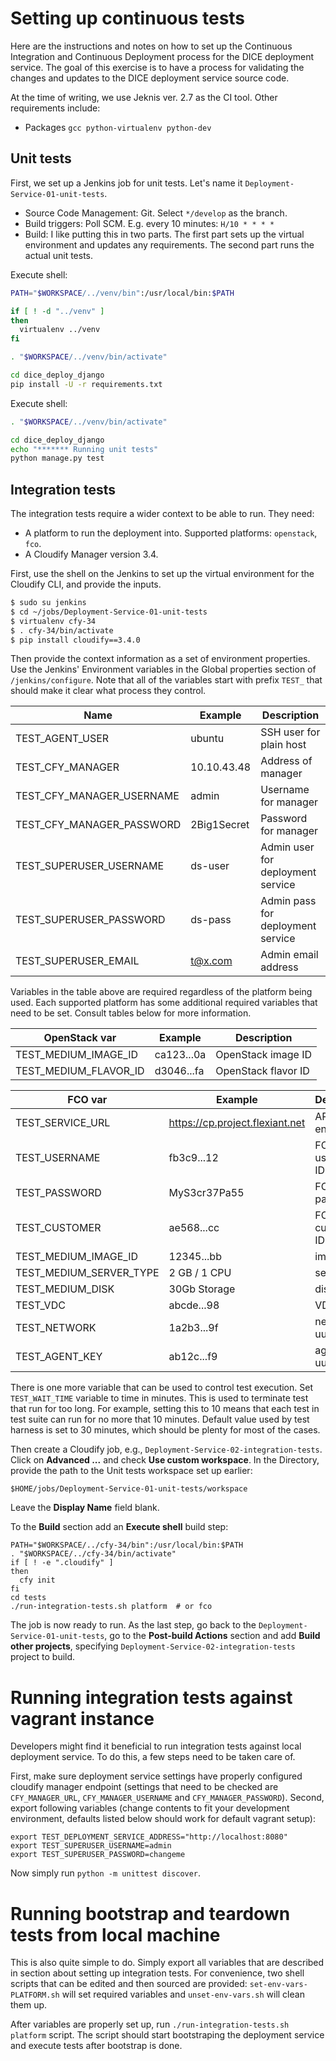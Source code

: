 # Setting up continuous tests

Here are the instructions and notes on how to set up the Continuous Integration
and Continuous Deployment process for the DICE deployment service. The goal
of this exercise is to have a process for validating the changes and updates
to the DICE deployment service source code.

At the time of writing, we use Jeknis ver. 2.7 as the CI tool. Other
requirements include:

* Packages `gcc python-virtualenv python-dev`


## Unit tests

First, we set up a Jenkins job for unit tests. Let's name it
`Deployment-Service-01-unit-tests`. 

* Source Code Management: Git. Select `*/develop` as the branch.
* Build triggers: Poll SCM. E.g. every 10 minutes: `H/10 * * * *`
* Build: I like putting this in two parts. The first part sets up the virtual
  environment and updates any requirements. The second part runs the actual
  unit tests.

Execute shell:

```bash
PATH="$WORKSPACE/../venv/bin":/usr/local/bin:$PATH

if [ ! -d "../venv" ]
then
  virtualenv ../venv
fi

. "$WORKSPACE/../venv/bin/activate"

cd dice_deploy_django
pip install -U -r requirements.txt
```

Execute shell:

```bash
. "$WORKSPACE/../venv/bin/activate"

cd dice_deploy_django
echo "******* Running unit tests"
python manage.py test
```


## Integration tests

The integration tests require a wider context to be able to run. They need:

* A platform to run the deployment into. Supported platforms: `openstack`,
  `fco`.
* A Cloudify Manager version 3.4.

First, use the shell on the Jenkins to set up the virtual environment for the
Cloudify CLI, and provide the inputs.

```bash
$ sudo su jenkins
$ cd ~/jobs/Deployment-Service-01-unit-tests
$ virtualenv cfy-34
$ . cfy-34/bin/activate
$ pip install cloudify==3.4.0
```

Then provide the context information as a set of environment properties. Use
the Jenkins' Environment variables in the Global properties section of
`/jenkins/configure`. Note that all of the variables start with prefix `TEST_`
that should make it clear what process they control.

| Name                      | Example     | Description                       |
|---------------------------|-------------|-----------------------------------|
| TEST_AGENT_USER           | ubuntu      | SSH user for plain host           |
| TEST_CFY_MANAGER          | 10.10.43.48 | Address of manager                |
| TEST_CFY_MANAGER_USERNAME | admin       | Username for manager              |
| TEST_CFY_MANAGER_PASSWORD | 2Big1Secret | Password for manager              |
| TEST_SUPERUSER_USERNAME   | ds-user     | Admin user for deployment service |
| TEST_SUPERUSER_PASSWORD   | ds-pass     | Admin pass for deployment service |
| TEST_SUPERUSER_EMAIL      | t@x.com     | Admin email address               |

Variables in the table above are required regardless of the platform being
used. Each supported platform has some additional required variables that need
to be set. Consult tables below for more information.

| OpenStack var         | Example    | Description         |
|-----------------------|------------|---------------------|
| TEST_MEDIUM_IMAGE_ID  | ca123...0a | OpenStack image ID  |
| TEST_MEDIUM_FLAVOR_ID | d3046...fa | OpenStack flavor ID |

| FCO var                 | Example                         | Description     |
|-------------------------|---------------------------------|-----------------|
| TEST_SERVICE_URL        | https://cp.project.flexiant.net | API endpoint    |
| TEST_USERNAME           | fb3c9...12                      | FCO username ID |
| TEST_PASSWORD           | MyS3cr37Pa55                    | FCO password    |
| TEST_CUSTOMER           | ae568...cc                      | FCO customer ID |
| TEST_MEDIUM_IMAGE_ID    | 12345...bb                      | image uuid      |
| TEST_MEDIUM_SERVER_TYPE | 2 GB / 1 CPU                    | server type     |
| TEST_MEDIUM_DISK        | 30Gb Storage                    | disk type       |
| TEST_VDC                | abcde...98                      | VDC uuid        |
| TEST_NETWORK            | 1a2b3...9f                      | network uuid    |
| TEST_AGENT_KEY          | ab12c...f9                      | agent key uuid  |

There is one more variable that can be used to control test execution. Set
`TEST_WAIT_TIME` variable to time in minutes. This is used to terminate test
that run for too long. For example, setting this to 10 means that each test in
test suite can run for no more that 10 minutes. Default value used by test
harness is set to 30 minutes, which should be plenty for most of the cases.

Then create a Cloudify job, e.g., `Deployment-Service-02-integration-tests`. 
Click on **Advanced ...** and check **Use custom workspace**. In the Directory,
provide the path to the Unit tests workspace set up earlier:

    $HOME/jobs/Deployment-Service-01-unit-tests/workspace

Leave the **Display Name** field blank.

To the **Build** section add an **Execute shell** build step:

    PATH="$WORKSPACE/../cfy-34/bin":/usr/local/bin:$PATH
    . "$WORKSPACE/../cfy-34/bin/activate"
    if [ ! -e ".cloudify" ]
    then
      cfy init
    fi
    cd tests
    ./run-integration-tests.sh platform  # or fco

The job is now ready to run. As the last step, go back to the
`Deployment-Service-01-unit-tests`, go to the **Post-build Actions** section
and add **Build other projects**, specifying 
`Deployment-Service-02-integration-tests` project to build.


# Running integration tests against vagrant instance

Developers might find it beneficial to run integration tests against local
deployment service. To do this, a few steps need to be taken care of.

First, make sure deployment service settings have properly configured cloudify
manager endpoint (settings that need to be checked are `CFY_MANAGER_URL`,
`CFY_MANAGER_USERNAME` and `CFY_MANAGER_PASSWORD`). Second, export following
variables (change contents to fit your development environment, defaults
listed below should work for default vagrant setup):

    export TEST_DEPLOYMENT_SERVICE_ADDRESS="http://localhost:8080"
    export TEST_SUPERUSER_USERNAME=admin
    export TEST_SUPERUSER_PASSWORD=changeme

Now simply run `python -m unittest discover`.


# Running bootstrap and teardown tests from local machine

This is also quite simple to do. Simply export all variables that are
described in section about setting up integration tests. For convenience, two
shell scripts that can be edited and then sourced are provided:
`set-env-vars-PLATFORM.sh` will set required variables and `unset-env-vars.sh`
will clean them up.

After variables are properly set up, run `./run-integration-tests.sh platform`
script.  The script should start bootstraping the deployment service and
execute tests after bootstrap is done.
